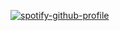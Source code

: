 [![spotify-github-profile](https://spotify-github-profile.kittinanx.com/api/view?uid=31crdemsgzxfi62yci32d2xpzjoy&cover_image=true&theme=novatorem&show_offline=true&background_color=121212&interchange=false&bar_color=ff8647&bar_color_cover=false)](https://spotify-github-profile.kittinanx.com/api/view?uid=31crdemsgzxfi62yci32d2xpzjoy&redirect=true)
